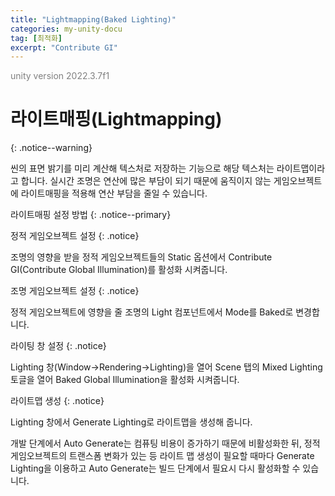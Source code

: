 ```yaml
---
title: "Lightmapping(Baked Lighting)"
categories: my-unity-docu
tag: [최적화]
excerpt: "Contribute GI"
---
```


<span style="color:gray">unity version 2022.3.7f1</span>

# 라이트매핑(Lightmapping)
{: .notice--warning}

씬의 표면 밝기를 미리 계산해 텍스처로 저장하는 기능으로 해당 텍스처는 <span class="highlight-pencel-black">라이트맵</span>이라고 합니다. 실시간 조명은 연산에 많은 부담이 되기 때문에 움직이지 않는 게임오브젝트에 라이트매핑을 적용해 연산 부담을 줄일 수 있습니다.

라이트매핑 설정 방법
{: .notice--primary}

정적 게임오브젝트 설정
{: .notice}

조명의 영향을 받을 정적 게임오브젝트들의 <span class="highlight-pencel-black">Static</span> 옵션에서 Contribute GI(Contribute Global Illumination)를 활성화 시켜줍니다.

조명 게임오브젝트 설정
{: .notice}

정적 게임오브젝트에 영향을 줄 조명의 Light 컴포넌트에서 Mode를 <span class="highlight-pencel-black">Baked</span>로 변경합니다.

라이팅 창 설정
{: .notice}

Lighting 창(<span class="highlight-black">Window</span>→<span class="highlight-black">Rendering</span>→<span class="highlight-black">Lighting</span>)을 열어 Scene 탭의 Mixed Lighting 토글을 열어 <span class="highlight-pencel-black">Baked Global Illumination</span>을 활성화 시켜줍니다.

라이트맵 생성
{: .notice}

Lighting 창에서 <span class="highlight-pencel-black">Generate Lighting</span>로 라이트맵을 생성해 줍니다.

<span class="highlight-pencel-black">개발 단계에서 Auto Generate는 컴퓨팅 비용이 증가하기 때문에 비활성화</span>한 뒤, 정적 게임오브젝트의 트랜스폼 변화가 있는 등 라이트 맵 생성이 필요할 때마다 Generate Lighting을 이용하고 Auto Generate는 빌드 단계에서 필요시 다시 활성화할 수 있습니다.
